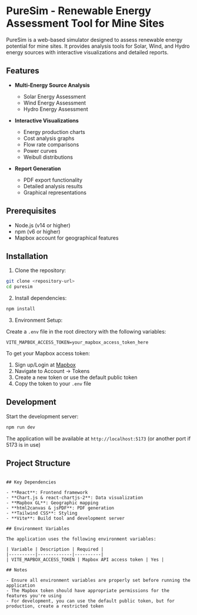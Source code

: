 # PureSim - Renewable Energy Assessment Tool for Mine Sites

PureSim is a web-based simulator designed to assess renewable energy potential for mine sites. It provides analysis tools for Solar, Wind, and Hydro energy sources with interactive visualizations and detailed reports.

## Features

- **Multi-Energy Source Analysis**

  - Solar Energy Assessment
  - Wind Energy Assessment
  - Hydro Energy Assessment

- **Interactive Visualizations**

  - Energy production charts
  - Cost analysis graphs
  - Flow rate comparisons
  - Power curves
  - Weibull distributions

- **Report Generation**
  - PDF export functionality
  - Detailed analysis results
  - Graphical representations

## Prerequisites

- Node.js (v14 or higher)
- npm (v6 or higher)
- Mapbox account for geographical features

## Installation

1. Clone the repository:

```bash
git clone <repository-url>
cd puresim
```

2. Install dependencies:

```bash
npm install
```

3. Environment Setup:

Create a `.env` file in the root directory with the following variables:

```env
VITE_MAPBOX_ACCESS_TOKEN=your_mapbox_access_token_here
```

To get your Mapbox access token:

1. Sign up/Login at [Mapbox](https://www.mapbox.com/)
2. Navigate to Account → Tokens
3. Create a new token or use the default public token
4. Copy the token to your `.env` file

## Development

Start the development server:

```bash
npm run dev
```

The application will be available at `http://localhost:5173` (or another port if 5173 is in use)

## Project Structure

```

## Key Dependencies

- **React**: Frontend framework
- **Chart.js & react-chartjs-2**: Data visualization
- **Mapbox GL**: Geographic mapping
- **html2canvas & jsPDF**: PDF generation
- **Tailwind CSS**: Styling
- **Vite**: Build tool and development server

## Environment Variables

The application uses the following environment variables:

| Variable | Description | Required |
|----------|-------------|----------|
| VITE_MAPBOX_ACCESS_TOKEN | Mapbox API access token | Yes |

## Notes

- Ensure all environment variables are properly set before running the application
- The Mapbox token should have appropriate permissions for the features you're using
- For development, you can use the default public token, but for production, create a restricted token


```
